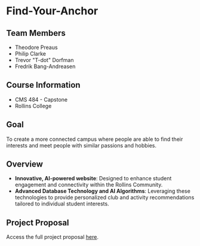 # Find-Your-Anchor

## Team Members
- Theodore Preaus
- Philip Clarke
- Trevor "T-dot" Dorfman
- Fredrik Bang-Andreasen

## Course Information
- CMS 484 - Capstone
- Rollins College

## Goal
To create a more connected campus where people are able to find their interests and meet people with similar passions and hobbies.

## Overview
- **Innovative, AI-powered website**: Designed to enhance student engagement and connectivity within the Rollins Community.
- **Advanced Database Technology and AI Algorithms**: Leveraging these technologies to provide personalized club and activity recommendations tailored to individual student interests.

## Project Proposal
Access the full project proposal [here](https://docs.google.com/document/d/1bvUzB20GmRMansoZGxKdfEmEow-YgJb3LC7JU7Ycwes/edit?usp=sharing).
